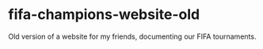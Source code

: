 # fifa-champions-website-old
Old version of a website for my friends, documenting our FIFA tournaments.

